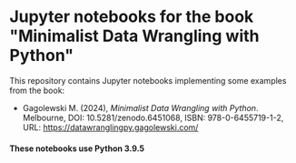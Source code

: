 # Jupyter notebooks for the book "Minimalist Data Wrangling with Python"

This repository contains Jupyter notebooks implementing some examples from the book:
- Gagolewski M. (2024), *Minimalist Data Wrangling with Python*. Melbourne, DOI: 10.5281/zenodo.6451068, ISBN: 978-0-6455719-1-2, URL: https://datawranglingpy.gagolewski.com/

#### These notebooks use Python 3.9.5
